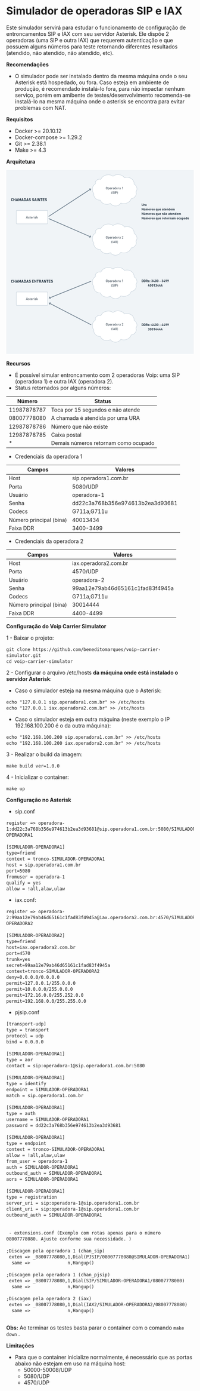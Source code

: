 # Simulador de operadoras SIP e IAX

Este simulador servirá para estudar o funcionamento de configuração de entroncamentos SIP e IAX com seu servidor Asterisk. Ele dispõe 2 operadoras (uma SIP e outra IAX) que requerem autenticação e que possuem alguns números para teste retornando diferentes resultados (atendido, não atendido, não atendido, etc).

**Recomendações**

 - O simulador pode ser instalado dentro da mesma máquina onde o seu Asterisk está hospedado, ou fora. Caso esteja em ambiente de produção, é recomendado instalá-lo fora, para não impactar nenhum serviço, porém em amibente de testes/desenvolvimento recomenda-se instalá-lo na mesma máquina onde o asterisk se encontra para evitar problemas com NAT.

**Requisitos**

 - Docker >= 20.10.12
 - Docker-compose >= 1.29.2
 - Git >= 2.38.1
 - Make >= 4.3

**Arquitetura**

![architecture.png](architecture.png)


**Recursos**

 - É possível simular entroncamento com 2 operadoras Voip: uma SIP (operadora 1) e outra IAX (operadora 2).
 - Status retornados por alguns números:

|Número|Status|
|--|--|
|11987878787|Toca por 15 segundos e não atende|
|08007778080|A chamada é atendida por uma URA|
|12987878786| Número que não existe |
|12987878785| Caixa postal |
| * |Demais números retornam como ocupado |
 
  - Credenciais  da operadora 1

|Campos|Valores|
|--|--|
|Host|sip.operadora1.com.br|
|Porta|5080/UDP|
|Usuário|operadora-1|
|Senha|dd22c3a768b356e974613b2ea3d93681|
|Codecs|G711a,G711u|
|Número principal (bina)|40013434|
|Faixa DDR|3400-3499|

  - Credenciais  da operadora 2
   
|Campos|Valores|
|--|--|
|Host|iax.operadora2.com.br|
|Porta|4570/UDP|
|Usuário|operadora-2|
|Senha|99aa12e79ab46d65161c1fad83f4945a|
|Codecs|G711a,G711u|
|Número principal (bina)|30014444|
|Faixa DDR|4400-4499|


**Configuração do Voip Carrier Simulator**
 
1 - Baixar o projeto:

```shell
git clone https://github.com/beneditomarques/voip-carrier-simulator.git
cd voip-carrier-simulator
```

2 - Configurar o arquivo /etc/hosts **da máquina onde está instalado o servidor Asterisk**:

 - Caso o simulador esteja na mesma máquina que o Asterisk:
  
```shell
echo "127.0.0.1 sip.operadora1.com.br" >> /etc/hosts
echo "127.0.0.1 iax.operadora2.com.br" >> /etc/hosts
```

 - Caso o simulador esteja em outra máquina (neste exemplo o IP 192.168.100.200 é o da outra máquina):
  
```shell
echo "192.168.100.200 sip.operadora1.com.br" >> /etc/hosts
echo "192.168.100.200 iax.operadora2.com.br" >> /etc/hosts
```



3 - Realizar o build da imagem:

```shell
make build ver=1.0.0
```

4 - Inicializar o container:

```shell
make up
```

**Configuração no Asterisk**

 - sip.conf

```
register => operadora-1:dd22c3a768b356e974613b2ea3d93681@sip.operadora1.com.br:5080/SIMULADOR-OPERADORA1

[SIMULADOR-OPERADORA1]
type=friend
context = tronco-SIMULADOR-OPERADORA1
host = sip.operadora1.com.br
port=5080
fromuser = operadora-1
qualify = yes
allow = !all,alaw,ulaw
```

 - iax.conf:

```
register => operadora-2:99aa12e79ab46d65161c1fad83f4945a@iax.operadora2.com.br:4570/SIMULADOR-OPERADORA2

[SIMULADOR-OPERADORA2]
type=friend
host=iax.operadora2.com.br
port=4570
trunk=yes
secret=99aa12e79ab46d65161c1fad83f4945a
context=tronco-SIMULADOR-OPERADORA2
deny=0.0.0.0/0.0.0.0
permit=127.0.0.1/255.0.0.0
permit=10.0.0.0/255.0.0.0
permit=172.16.0.0/255.252.0.0
permit=192.168.0.0/255.255.0.0
```

 - pjsip.conf

```
[transport-udp]
type = transport
protocol = udp
bind = 0.0.0.0

[SIMULADOR-OPERADORA1]
type = aor
contact = sip:operadora-1@sip.operadora1.com.br:5080

[SIMULADOR-OPERADORA1]
type = identify
endpoint = SIMULADOR-OPERADORA1
match = sip.operadora1.com.br

[SIMULADOR-OPERADORA1]
type = auth
username = SIMULADOR-OPERADORA1
password = dd22c3a768b356e974613b2ea3d93681

[SIMULADOR-OPERADORA1]
type = endpoint
context = tronco-SIMULADOR-OPERADORA1
allow = !all,alaw,ulaw
from_user = operadora-1
auth = SIMULADOR-OPERADORA1
outbound_auth = SIMULADOR-OPERADORA1
aors = SIMULADOR-OPERADORA1

[SIMULADOR-OPERADORA1]
type = registration
server_uri = sip:operadora-1@sip.operadora1.com.br
client_uri = sip:operadora-1@sip.operadora1.com.br
outbound_auth = SIMULADOR-OPERADORA1


 - extensions.conf (Exemplo com rotas apenas para o número 08007778080. Ajuste conforme sua necessidade. )

;Discagem pela operadora 1 (chan_sip)
 exten => _08007778080,1,Dial(PJSIP/08007778080@SIMULADOR-OPERADORA1)
  same =>              n,Hangup()

;Discagem pela operadora 1 (chan_pjsip)
 exten => _08007778080,1,Dial(SIP/SIMULADOR-OPERADORA1/08007778080)
  same =>              n,Hangup()

;Discagem pela operadora 2 (iax)
 exten => _08007778080,1,Dial(IAX2/SIMULADOR-OPERADORA2/08007778080)
  same =>              n,Hangup()


```

**Obs:** Ao terminar os testes basta parar o container com o comando ```make down``` .

**Limitações**

 - Para que o container inicialize normalmente, é necessário que as portas abaixo não estejam em uso na máquina host:
   - 50000-50008/UDP
   - 5080/UDP
   - 4570/UDP   
      
